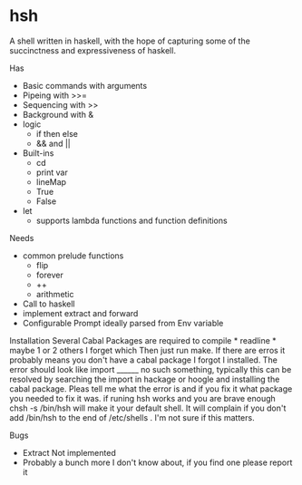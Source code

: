 # hsh
A shell written in haskell, with the hope of capturing some of the succinctness and expressiveness of haskell.

Has
  * Basic commands with arguments
  * Pipeing with >>=
  * Sequencing with >>
  * Background with &
  * logic 
    * if then else 
    * && and ||
  * Built-ins
    * cd 
    * print var 
    * lineMap
    * True
    * False
  * let
    * supports lambda functions and function definitions

Needs
  * common prelude functions
    * flip
    * forever
    * ++
    * arithmetic
  * Call to haskell
  * implement extract and forward
  * Configurable Prompt ideally parsed from Env variable

Installation
  Several Cabal Packages are required to compile
    * readline
    * maybe 1 or 2 others I forget which
  Then just run make.
    If there are erros it probably means you don't have a cabal package I forgot I installed.
    The error should look like import ______ no such something, typically this can be resolved by searching the import in hackage or hoogle and installing the cabal package.
    Pleas tell me what the error is and if you fix it what package you needed to fix it was. 
  if runing hsh works and you are brave enough chsh -s /bin/hsh will make it your default shell.
  It will complain if you don't add /bin/hsh to the end of /etc/shells . I'm not sure if this matters.

Bugs
  * Extract Not implemented
  * Probably a bunch more I don't know about, if you find one please report it
